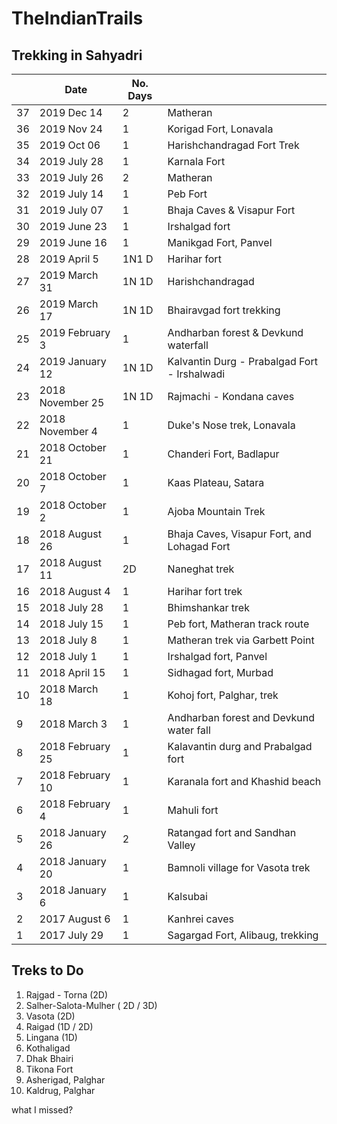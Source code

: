 # TheIndianTrails
## Trekking in Sahyadri
|       |    Date        | No. Days |                                      |
| ----- | ---------------| ---------| -----------------------------------  |
| 37    | 2019 Dec 14    | 2        | Matheran                             |
| 36    | 2019 Nov 24    | 1        | Korigad Fort, Lonavala               |
| 35    | 2019 Oct 06    | 1        | Harishchandragad Fort Trek           |
| 34    | 2019 July 28   | 1        | Karnala Fort                          |
| 33    | 2019 July 26    | 2       | Matheran                             |
| 32    | 2019 July 14    | 1       | Peb Fort                             |
| 31    | 2019 July 07   | 1        | Bhaja Caves & Visapur Fort           | 
| 30    | 2019 June 23   | 1        | Irshalgad fort                       |
| 29    | 2019 June 16   | 1        | Manikgad Fort, Panvel                |
| 28    | 2019 April 5   | 1N1 D    | Harihar fort                      |
| 27    | 2019 March 31  | 1N 1D    | Harishchandragad                    |
| 26    | 2019 March 17  | 1N 1D    | Bhairavgad fort trekking              |
| 25    | 2019 February 3| 1        | Andharban forest & Devkund waterfall |
| 24    | 2019 January 12| 1N 1D    |	Kalvantin Durg - Prabalgad Fort - Irshalwadi   |
| 23    | 2018 November 25|1N 1D    |	Rajmachi - Kondana caves             |
| 22    | 2018 November 4| 1        |	Duke's Nose trek, Lonavala           |
| 21    | 2018 October 21| 1	      | Chanderi Fort, Badlapur              |
| 20    | 2018 October 7 | 1         | Kaas Plateau, Satara                 |
| 19    | 2018 October 2 | 1	      | Ajoba Mountain Trek                  |
| 18    | 2018 August 26 | 1        | Bhaja Caves, Visapur Fort, and Lohagad Fort  |
| 17    | 2018 August 11 | 2D       | Naneghat trek                        |
| 16    | 2018 August 4	 | 1	      | Harihar fort trek                    |
| 15    | 2018 July 28	 | 1	      | Bhimshankar trek                     |
| 14    | 2018 July 15	 | 1	      | Peb fort, Matheran track route       |
| 13    | 2018 July 8	   | 1	      | Matheran trek via Garbett Point      |
| 12    | 2018 July 1	   | 1	      | Irshalgad fort, Panvel               |
| 11    | 2018 April 15	 | 1        | Sidhagad fort, Murbad                |
| 10    | 2018 March 18	 | 1        | Kohoj fort, Palghar, trek            |
| 9     | 2018 March 3 	 | 1        |	Andharban forest and Devkund water fall   |
| 8     | 2018 February 25|	1       |	Kalavantin durg and Prabalgad fort   | 
| 7     | 2018 February 10|	1	      | Karanala fort and Khashid beach      |
| 6     | 2018 February 4| 1	      | Mahuli fort
| 5     | 2018 January 26| 2        | Ratangad fort and Sandhan Valley     |
| 4     | 2018 January 20| 1        | Bamnoli village for Vasota trek      |
| 3     | 2018 January 6 | 1	      | Kalsubai                             |
| 2     | 2017 August 6	 | 1	      | Kanhrei caves                        |
| 1     | 2017 July 29	 | 1        | Sagargad Fort, Alibaug, trekking     |

## Treks to Do
1. Rajgad - Torna (2D)
2. Salher-Salota-Mulher ( 2D / 3D)
3. Vasota (2D)
4. Raigad (1D / 2D)
5. Lingana (1D)
6. Kothaligad
7. Dhak Bhairi
8. Tikona Fort
9. Asherigad, Palghar
10. Kaldrug, Palghar

what I missed?

